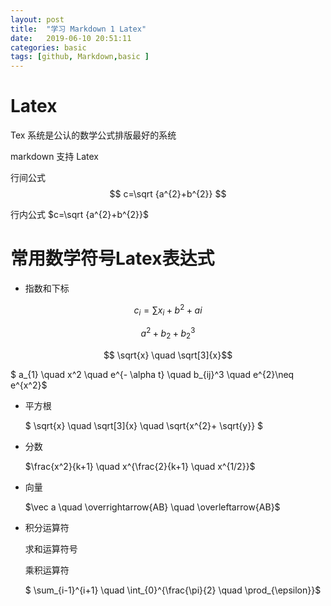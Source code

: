 ```yaml
---
layout: post
title:  "学习 Markdown 1 Latex"
date:   2019-06-10 20:51:11
categories: basic
tags: [github, Markdown,basic ]
---
```


# Latex

Tex 系统是公认的数学公式排版最好的系统

markdown 支持 Latex 

行间公式		 $$ c=\sqrt {a^{2}+b^{2}} $$

行内公式		$c=\sqrt {a^{2}+b^{2}}$

# 常用数学符号Latex表达式

* 指数和下标 



$$ c_{i} = \sum x_{i}+b^{2}+ai $$

$$ a^{2} + b_{2}+b_{2}^{3}$$

$$ \sqrt{x} \quad \sqrt[3]{x}$$

$ a_{1} \quad x^2 \quad e^{- \alpha t} \quad b_{ij}^3 \quad e^{2}\neq e^{x^2}$

* 平方根

     $ \sqrt{x} \quad \sqrt[3]{x} \quad \sqrt{x^{2}+ \sqrt{y}} $

* 分数

    $\frac{x^2}{k+1} \quad x^{\frac{2}{k+1} \quad x^{1/2}}$

* 向量 

  $\vec a \quad \overrightarrow{AB} \quad \overleftarrow{AB}$

* 积分运算符

  求和运算符号

  乘积运算符

   $ \sum_{i-1}^{i+1} \quad \int_{0}^{\frac{\pi}{2} \quad \prod_{\epsilon}}$

  